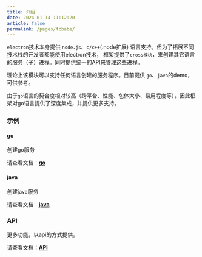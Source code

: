 ```yaml
---
title: 介绍
date: 2024-01-14 11:12:20
article: false
permalink: /pages/fcbabe/
---
```


`electron`技术本身提供 `node.js`、`c/c++`(.node扩展) 语言支持。但为了拓展不同技术栈的开发者都能使用electron技术，
框架提供了`cross模块`，来创建其它语言的服务（子）进程。同时提供统一的API来管理这些进程。

理论上该模块可以支持任何语言创建的服务程序。目前提供 `go`、`java`的demo，可供参考。

由于`go`语言的契合度相对较高（跨平台、性能、包体大小、易用程度等），因此框架对go语言提供了深度集成，并提供更多支持。

### 示例
#### go
创建go服务

请查看文档：[**go**](/pages/cf2ad4/)

#### java
创建java服务

请查看文档：[**java**](/pages/8934ea/)

### API
更多功能，以api的方式提供。

请查看文档：[**API**](/pages/74c87a/)